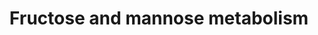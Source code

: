 ---
annotations:
- id: PW:0000041
  parent: classic metabolic pathway
  type: Pathway Ontology
  value: fructose and mannose metabolic pathway
authors:
- MaintBot
- AllanKuchinsky
- AlexanderPico
- Christine Chichester
- Egonw
- DeSl
- Khanspers
citedin: ''
communities: []
description: 'Source: [KEGG Pathway](http://www.genome.jp/kegg-bin/show_pathway?mtu00051).'
last-edited: 2025-03-06
ndex: null
organisms:
- Mycobacterium tuberculosis
redirect_from:
- /index.php/Pathway:WP1652
- /instance/WP1652
- /instance/WP1652_r137616
revision: r137616
schema-jsonld:
- '@context': https://schema.org/
  '@id': https://wikipathways.github.io/pathways/WP1652.html
  '@type': Dataset
  creator:
    '@type': Organization
    name: WikiPathways
  description: 'Source: [KEGG Pathway](http://www.genome.jp/kegg-bin/show_pathway?mtu00051).'
  keywords:
  - Beta-D-fructose-6P
  - D-Mannose 1-phosphate
  - D-allose-6P
  - D-allulose-6P
  - D-fructose-1-P
  - D-mannose-6P
  - GDP-4-oxo-6-deoxy-D-mannose
  - GDP-D-mannose
  - GDP-D-rhamnose
  - GDP-L-fucose
  - L-fucolose-1P
  - RpiB
  - beta-D-fructose-(1,6)PP
  - epiA
  - fba
  - fpkA
  - fucA
  - gca
  - glpX
  - glyceraldehyde-3P
  - glycerone-P
  - gmdA
  - manA
  - manB
  - pfkA
  - pfkB
  - pmmA
  - pmmB
  - tpi
  license: CC0
  name: Fructose and mannose metabolism
seo: CreativeWork
title: Fructose and mannose metabolism
wpid: WP1652
---